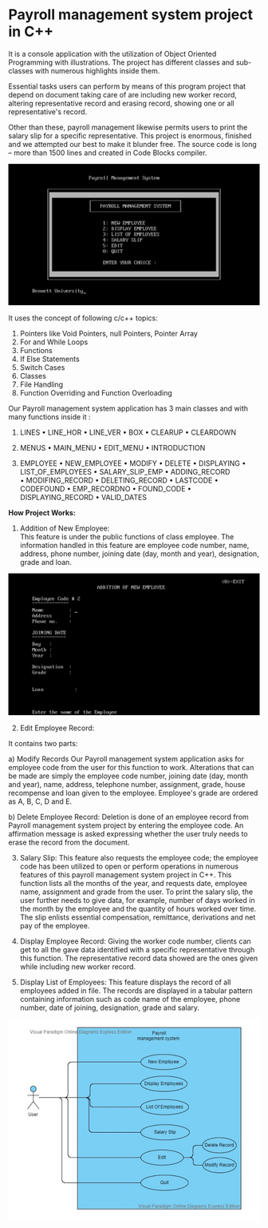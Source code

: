 # Payroll management system project in C++
It is a console application with the utilization of Object Oriented Programming with illustrations. The project has different classes and sub-classes with numerous highlights inside them.

Essential tasks users can perform by means of this program project that depend on document taking care of are including new worker record, altering representative record and erasing record, showing one or all representative's record. 

Other than these, payroll management likewise permits users to print the salary slip for a specific representative. This project is enormous, finished and we attempted our best to make it blunder free. The source code is long – more than 1500 lines and created in Code Blocks compiler.

![](images/HomePage.png)

It uses the concept of following c/c++ topics:

1) Pointers like Void Pointers, null Pointers, Pointer Array
2)	For and While Loops
3)	Functions
4)	If Else Statements
5)	Switch Cases
6)	Classes
7)	File Handling
8)	Function Overriding and Function Overloading

Our Payroll management system application has 3 main classes and with many functions inside it :

1)	LINES
•	LINE_HOR
•	LINE_VER
•	BOX
•	CLEARUP
•	CLEARDOWN

2)	MENUS
•	MAIN_MENU
•	EDIT_MENU
•	INTRODUCTION

3)	EMPLOYEE
•	NEW_EMPLOYEE
•	MODIFY
•	DELETE
•	DISPLAYING
•	LIST_OF_EMPLOYEES
•	SALARY_SLIP_EMP
•	ADDING_RECORD   
•	MODIFING_RECORD
•	DELETING_RECORD
•	LASTCODE
•	CODEFOUND
•	EMP_RECORDNO
•	FOUND_CODE
•	DISPLAYING_RECORD
•	VALID_DATES

**How Project Works:**

1)	Addition of New Employee:  
 This feature is under the public functions of class employee. The information handled in this feature are employee code number, name, address, phone number, joining date (day, month and year), designation, grade and loan.
 
 ![](images/AddingEmp.png)

2)	Edit Employee Record: 

It contains two parts:

 a)	Modify Records
   Our Payroll management system application asks for employee code from the user for this function to work. Alterations that can be made are simply the employee code number,     joining date (day, month and year), name, address, telephone number, assignment, grade, house recompense and loan given to the employee. Employee's grade are ordered as A, B,   C, D and E.

 b)	Delete Employee Record: 
   Deletion is done of an employee record from Payroll management system project by entering the employee code. An affirmation message is asked expressing whether the user truly   needs to erase the record from the document.

3)	Salary Slip:
  This feature also requests the employee code; the employee code has been utilized to open or perform operations in numerous features of this payroll management system project in C++. This function lists all the months of the year, and requests date, employee name, assignment and grade from the user. To print the salary slip, the user further needs to give data, for example, number of days worked in the month by the employee and the quantity of hours worked over time. The slip enlists essential compensation, remittance, derivations and net pay of the employee.

4)	Display Employee Record:
 Giving the worker code number, clients can get to all the gave data identified with a specific representative through this function. The representative record data showed are the ones given while including new worker record.
 
5)	Display List of Employees:
  This feature displays the record of all employees added in file. The records are displayed in a tabular pattern containing information such as code name of the employee, phone number, date of joining, designation, grade and salary.

![](images/UseCaseDiagram.PNG)

